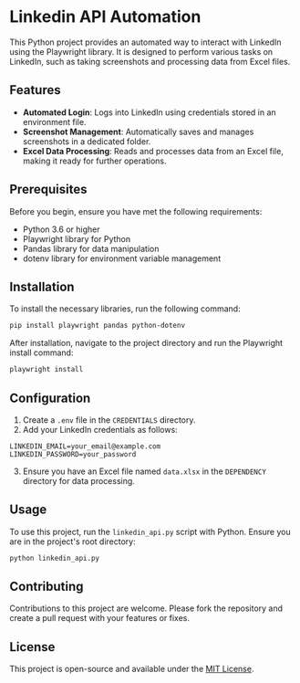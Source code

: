 # Linkedin API Automation

This Python project provides an automated way to interact with LinkedIn using the Playwright library. It is designed to perform various tasks on LinkedIn, such as taking screenshots and processing data from Excel files.

## Features

- **Automated Login**: Logs into LinkedIn using credentials stored in an environment file.
- **Screenshot Management**: Automatically saves and manages screenshots in a dedicated folder.
- **Excel Data Processing**: Reads and processes data from an Excel file, making it ready for further operations.

## Prerequisites

Before you begin, ensure you have met the following requirements:

- Python 3.6 or higher
- Playwright library for Python
- Pandas library for data manipulation
- dotenv library for environment variable management

## Installation

To install the necessary libraries, run the following command:

```bash
pip install playwright pandas python-dotenv
```

After installation, navigate to the project directory and run the Playwright install command:

```bash
playwright install
```

## Configuration

1. Create a `.env` file in the `CREDENTIALS` directory.
2. Add your LinkedIn credentials as follows:

```env
LINKEDIN_EMAIL=your_email@example.com
LINKEDIN_PASSWORD=your_password
```

3. Ensure you have an Excel file named `data.xlsx` in the `DEPENDENCY` directory for data processing.

## Usage

To use this project, run the `linkedin_api.py` script with Python. Ensure you are in the project's root directory:

```bash
python linkedin_api.py
```

## Contributing

Contributions to this project are welcome. Please fork the repository and create a pull request with your features or fixes.

## License

This project is open-source and available under the [MIT License](LICENSE).
```
